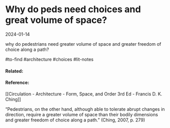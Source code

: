 # Why do peds need choices and great volume of space? 
2024-01-14

why do pedestrians need greater volume of space and greater freedom of choice along a path?

#to-find  #architecture #choices #lit-notes 
#### Related:


#### Reference:
[[Circulation - Architecture - Form, Space, and Order 3rd Ed - Francis D. K. Ching]]

“Pedestrians, on the other hand, although able to tolerate abrupt changes in direction, require a greater volume of space than their bodily dimensions and greater freedom of choice along a path.” (Ching, 2007, p. 279)
